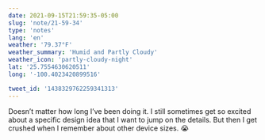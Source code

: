 ```yaml
---
date: 2021-09-15T21:59:35-05:00
slug: 'note/21-59-34'
type: 'notes'
lang: 'en'
weather: '79.37°F'
weather_summary: 'Humid and Partly Cloudy'
weather_icon: 'partly-cloudy-night'
lat: '25.7554630620511'
long: '-100.4023420899516'

tweet_id: '1438329762259341313'
---
```

Doesn’t matter how long I’ve been doing it. I still sometimes get so excited about a specific design idea that I want to jump on the details. But then I get crushed when I remember about other device sizes. 😭